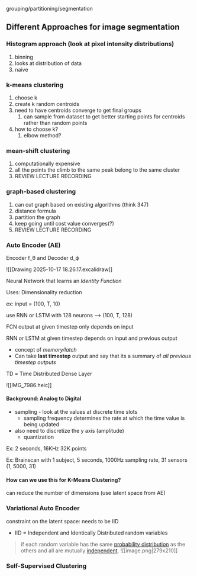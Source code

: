 grouping/partitioning/segmentation
## Different Approaches for image segmentation
### Histogram approach (look at pixel intensity distributions)
1. binning
2. looks at distribution of data
3. naive
### k-means clustering
1. choose k
2. create k random centroids
3. need to have centroids converge to get final groups
	1. can sample from dataset to get better starting points for centroids rather than random points
4. how to choose k?
	1. elbow method?
### mean-shift clustering
1. computationally expensive
2. all the points the climb to the same peak belong to the same cluster
3. REVIEW LECTURE RECORDING
### graph-based clustering
1. can cut graph based on existing algorithms (think 347)
2. distance formula
3. partition the graph
4. keep going until cost value converges(?)
5. REVIEW LECTURE RECORDiNG

### Auto Encoder (AE)
Encoder f_θ and Decoder d_ϕ

![[Drawing 2025-10-17 18.26.17.excalidraw]]

Neural Network that learns an _Identity Function_

Uses: Dimensionality reduction

ex: input = (100, T, 10)

use RNN or LSTM with 128 neurons --> (100, T, 128)

FCN output at given timestep only depends on input

RNN or LSTM at given timestep depends on input and previous output
- concept of *memory/latch*
- Can take **last timestep** output and say that its a summary of *all previous timestep outputs*

TD = Time Distributed Dense Layer

![[IMG_7986.heic]]


#### Background: Analog to Digital
- sampling - look at the values at discrete time slots
	- sampling frequency determines the rate at which the time value is being updated
- also need to discretize the y axis (amplitude)
	- quantization

Ex: 2 seconds, 16KHz
32K points

Ex: Brainscan with 1 subject, 5 seconds, 1000Hz sampling rate, 31 sensors
(1, 5000, 31)

#### How can we use this for K-Means Clustering?

can reduce the number of dimensions (use latent space from AE)

### Variational Auto Encoder
constraint on the latent space: needs to be IID
- IID = Independent and Identically Distributed random variables
> if each random variable has the same [probability distribution](https://en.wikipedia.org/wiki/Probability_distribution "Probability distribution") as the others and all are mutually [independent](https://en.wikipedia.org/wiki/Independence_\(probability_theory\) "Independence (probability theory)").
![[image.png|279x210]]



### Self-Supervised Clustering

